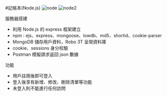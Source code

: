 #記帳本(Node.js)
![node](https://github.com/PengYuan-Chen/notebook1/assets/56713107/1fa2545d-af04-4f18-bc24-b558074bb12f)
![node2](https://github.com/PengYuan-Chen/notebook1/assets/56713107/59fd8701-989a-4907-9c26-3913174e02be)


服務器搭建
- 利用 Node.js 的 express 框架建立
- npm : ejs、express、mongoose、lowdb、md5、shortid、cookie-parser
- MongoDB 儲存用戶資料，Robo 3T 呈現資料庫
- cookie、sessions 身分校驗
- Postman 模擬請求返回 json 數據 

功能
- 用戶註冊後即可登入
- 登入後享有新增、修改、刪除清單等功能
- 未登入則不能進行任何訪問
 
